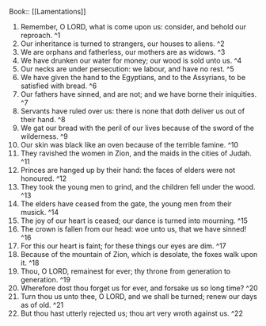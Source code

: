  Book:: [[Lamentations]]
 1. Remember, O LORD, what is come upon us: consider, and behold our reproach. ^1
 2. Our inheritance is turned to strangers, our houses to aliens. ^2
 3. We are orphans and fatherless, our mothers are as widows. ^3
 4. We have drunken our water for money; our wood is sold unto us. ^4
 5. Our necks are under persecution: we labour, and have no rest. ^5
 6. We have given the hand to the Egyptians, and to the Assyrians, to be satisfied with bread. ^6
 7. Our fathers have sinned, and are not; and we have borne their iniquities. ^7
 8. Servants have ruled over us: there is none that doth deliver us out of their hand. ^8
 9. We gat our bread with the peril of our lives because of the sword of the wilderness. ^9
 10. Our skin was black like an oven because of the terrible famine. ^10
 11. They ravished the women in Zion, and the maids in the cities of Judah. ^11
 12. Princes are hanged up by their hand: the faces of elders were not honoured. ^12
 13. They took the young men to grind, and the children fell under the wood. ^13
 14. The elders have ceased from the gate, the young men from their musick. ^14
 15. The joy of our heart is ceased; our dance is turned into mourning. ^15
 16. The crown is fallen from our head: woe unto us, that we have sinned! ^16
 17. For this our heart is faint; for these things our eyes are dim. ^17
 18. Because of the mountain of Zion, which is desolate, the foxes walk upon it. ^18
 19. Thou, O LORD, remainest for ever; thy throne from generation to generation. ^19
 20. Wherefore dost thou forget us for ever, and forsake us so long time? ^20
 21. Turn thou us unto thee, O LORD, and we shall be turned; renew our days as of old. ^21
 22. But thou hast utterly rejected us; thou art very wroth against us. ^22
